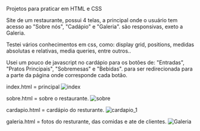 Projetos para praticar em HTML e CSS

Site de um restaurante, possui 4 telas, a principal onde o usuário tem acesso ao "Sobre nós", "Cadápio" e "Galeria".
são responsivas, exeto a Galeria.

Testei vários conhecimentos em css, como: display grid, positions, medidas absolutas e relativas, media queries, entre outros..

Usei um pouco de javascript no cardápio para os botões de: "Entradas", "Pratos Principais", "Sobremesas" e "Bebidas". 
para ser redirecionada para a parte da página onde corresponde cada botão.

index.html = principal 
![index](https://user-images.githubusercontent.com/80357746/181133252-3e6baacd-404e-483d-84d9-81b76f221159.gif)


sobre.html = sobre o restaurante.
![sobre](https://user-images.githubusercontent.com/80357746/181133248-90a0ed44-9576-4265-96b9-d5c48fa99180.gif)


cardapio.html = cardápio do resturante.
![cardapio_1](https://user-images.githubusercontent.com/80357746/181132643-66654f12-5787-4e2b-a76c-4e7ae8bbbb86.gif)


galeria.html = fotos do resturante, das comidas e ate de clientes.
![Galeria](https://user-images.githubusercontent.com/80357746/181130871-3138ad79-0156-4469-9c61-19ecf25a81cc.gif)
